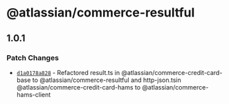# @atlassian/commerce-resultful

## 1.0.1
### Patch Changes

- [`d1a0178a828`](https://bitbucket.org/atlassian/atlassian-frontend/commits/d1a0178a828) - Refactored result.ts in @atlassian/commerce-credit-card-base to @atlassian/commerce-resultful and http-json.tsin @atlassian/commerce-credit-card-hams to @atlassian/commerce-hams-client
